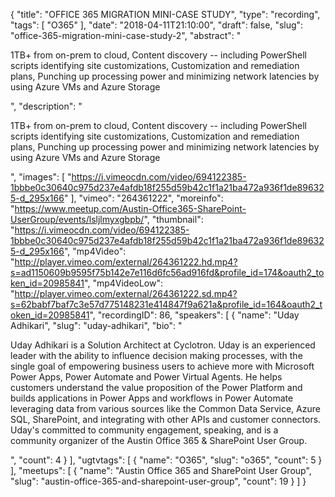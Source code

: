 {
  "title": "OFFICE 365 MIGRATION MINI-CASE STUDY",
  "type": "recording",
  "tags": [
    "O365"
  ],
  "date": "2018-04-11T21:10:00",
  "draft": false,
  "slug": "office-365-migration-mini-case-study-2",
  "abstract": "<p>1TB+ from on-prem to cloud, Content discovery -- including PowerShell scripts identifying site customizations, Customization and remediation plans, Punching up processing power and minimizing network latencies by using Azure VMs and Azure Storage</p>",
  "description": "<p>1TB+ from on-prem to cloud, Content discovery -- including PowerShell scripts identifying site customizations, Customization and remediation plans, Punching up processing power and minimizing network latencies by using Azure VMs and Azure Storage</p>",
  "images": [
    "https://i.vimeocdn.com/video/694122385-1bbbe0c30640c975d237e4afdb18f255d59b42c1f1a21ba472a936f1de896325-d_295x166"
  ],
  "vimeo": "264361222",
  "moreinfo": "https://www.meetup.com/Austin-Office365-SharePoint-UserGroup/events/lsljlmyxgbpb/",
  "thumbnail": "https://i.vimeocdn.com/video/694122385-1bbbe0c30640c975d237e4afdb18f255d59b42c1f1a21ba472a936f1de896325-d_295x166",
  "mp4Video": "http://player.vimeo.com/external/264361222.hd.mp4?s=ad1150609b9595f75b142e7e116d6fc56ad916fd&profile_id=174&oauth2_token_id=20985841",
  "mp4VideoLow": "http://player.vimeo.com/external/264361222.sd.mp4?s=62babf7baf7c3e57d775148231e414847f9a621a&profile_id=164&oauth2_token_id=20985841",
  "recordingID": 86,
  "speakers": [
    {
      "name": "Uday Adhikari",
      "slug": "uday-adhikari",
      "bio": "<p>Uday Adhikari is a Solution Architect at Cyclotron. Uday is an experienced leader with the ability to influence decision making processes, with the single goal of empowering business users to achieve more with Microsoft Power Apps, Power Automate and Power Virtual Agents. He helps customers understand the value proposition of the Power Platform and builds applications in Power Apps and workflows in Power Automate leveraging data from various sources like the Common Data Service, Azure SQL, SharePoint, and integrating with other APIs and customer connectors. Uday's committed to community engagement, speaking, and is a community organizer of the Austin Office 365 & SharePoint User Group.</p>",
      "count": 4
    }
  ],
  "ugtvtags": [
    {
      "name": "O365",
      "slug": "o365",
      "count": 5
    }
  ],
  "meetups": [
    {
      "name": "Austin Office 365 and SharePoint User Group",
      "slug": "austin-office-365-and-sharepoint-user-group",
      "count": 19
    }
  ]
}